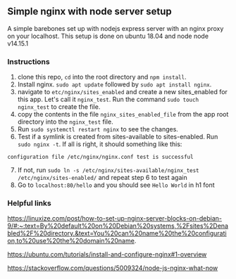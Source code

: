 ## Simple nginx with node server setup

A simple barebones set up with nodejs express server with an nginx proxy on your localhost. This setup is done on ubuntu 18.04 and node node v14.15.1

### Instructions

1) clone this repo, `cd` into the root directory and `npm install`.
2) Install nginx. `sudo apt update` followed by `sudo apt install nginx`.
3) navigate to `etc/nginx/sites_enabled` and create a new sites_enabled for this app. Let's call it `nginx_test`. Run the command `sudo touch nginx_test` to create the file.
4) copy the contents in the file `nginx_sites_enabled_file` from the app root directory into the `nginx_test` file.
5) Run `sudo systemctl restart nginx` to see the changes.
6) Test if a symlink is created from sites-available to sites-enabled. Run `sudo nginx -t`. If all is right, it should something like this:

```
configuration file /etc/nginx/nginx.conf test is successful
```
7) If not, run `sudo ln -s /etc/nginx/sites-available/nginx_test /etc/nginx/sites-enabled/` and repeat step 6 to test again
8) Go to `localhost:80/hello` and you should see `Hello World` in h1 font

### Helpful links

https://linuxize.com/post/how-to-set-up-nginx-server-blocks-on-debian-9/#:~:text=By%20default%20on%20Debian%20systems,%2Fsites%2Denabled%2F%20directory.&text=You%20can%20name%20the%20configuration,to%20use%20the%20domain%20name.

https://ubuntu.com/tutorials/install-and-configure-nginx#1-overview

https://stackoverflow.com/questions/5009324/node-js-nginx-what-now

